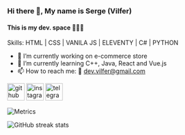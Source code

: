 ### Hi there 👋, My name is Serge (Vilfer)
#### This is my dev. space 👨🏼‍💻

Skills: HTML | CSS | VANILA JS | ELEVENTY | C# | PYTHON

- 🔭 I’m currently working on e-commerce store 
- 🌱 I’m currently learning C++, Java, React and Vue.js 
- 📫 How to reach me: 📧 dev.vilfer@gmail.com 


[<img src='https://cdn.jsdelivr.net/npm/simple-icons@3.0.1/icons/github.svg' alt='github' height='40'>](https://github.com/TheVilfer)  [<img src='https://cdn.jsdelivr.net/npm/simple-icons@3.0.1/icons/instagram.svg' alt='instagram' height='40'>](https://www.instagram.com/vilfer.blog/)  [<img src='https://cdn.jsdelivr.net/npm/simple-icons@3.0.1/icons/telegram.svg' alt='telegram' height='40'>](https://t.me/vilfer)  

![Metrics](https://metrics.lecoq.io/TheVilfer?template=classic&config.timezone=Asia%2FYekaterinburg)

![GitHub streak stats](https://github-readme-streak-stats.herokuapp.com/?user=TheVilfer)
